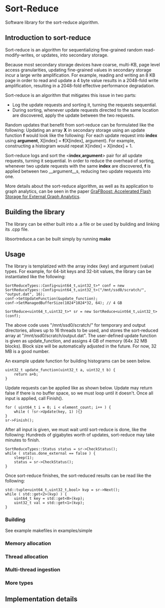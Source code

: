 # Sort-Reduce

Software library for the sort-reduce algorithm.

## Introduction to sort-reduce

Sort-reduce is an algorithm for sequentializing fine-grained random read-modify-writes, or updates, into secondary storage.

Because most secondary storage devices have coarse, multi-KB, page level access granularities, updating fine-grained values in secondary storage incur a large write amplification.
For example, reading and writing an 8 KB page in order to read and update a 4 byte value results in a 2048-fold write amplification, resulting in a 2048-fold effective performance degradation.

Sort-reduce is an algorithm that mitigates this issue in two parts:
- Log the update requests and sorting it, turning the requests sequential.
- During sorting, whenever update requests directed to the same location are discovered, apply the update between the two requests.

Random updates that benefit from sort-reduce can be formulated like the following:
Updating an array **X** in secondary storage using an update function **f** would look like the following:
For each update request into __index__ using __argument__, X[index] = **f**(X[index], argument).
For example, constructing a histogram would repeat X[index] = X[index] + 1.

Sort-reduce logs and sort the <__index__,__argument__> pair for all update requests, turning it sequential.
In order to reduce the overhead of sorting, whenever two update requests with the same __index__ are discovered, **f** is applied between two __argument__s, reducing two update requests into one.

More details about the sort-reduce algorithm, as well as its application to graph analytics, can be seen in the paper [GraFBoost: Accelerated Flash Storage for External Graph Analytics](http://people.csail.mit.edu/wjun/papers/isca2018-camera.pdf).


## Building the library

The library can be either built into a .a file or be used by building and linking its .cpp file.

libsortreduce.a can be built simply by running **make**

## Usage

The library is templatized with the array index (key) and argument (value) types.
For example, for 64-bit keys and 32-bit values, the library can be instantiated like the following:

```
SortReduceTypes::Config<uint64_t,uint32_t>* conf = new SortReduceTypes::Config<uint64_t,uint32_t>("/mnt/ssd0/scratch/", "output.dat", 16);
conf->SetUpdateFunction(&update_function);
conf->SetManagedBufferSize(1024*1024*32, 64); // 4 GB

SortReduce<uint64_t,uint32_t>* sr = new SortReduce<uint64_t,uint32_t>(conf);
```

The above code uses "/mnt/ssd0/scratch/" for temporary and output directories, allows up to 16 threads to be used, and stores the sort-reduced array at "/mnt/ssd0/scratch/output.dat".
The user-defined update function is given as update_function, and assigns 4 GB of memory (64x 32 MB blocks).
Block size will be automatically adjusted in the future. For now, 32 MB is a good number.

An example update function for building histograms can be seen below.

```
uint32_t update_function(uint32_t a, uint32_t b) {
	return a+b;
}
```

Update requests can be applied like as shown below.
Update may return false if there is no buffer space, so we must loop until it doesn't.
Once all input is applied, call Finish().

```
for ( uint64_t i = 0; i < element_count; i++ ) { 
	while ( !sr->Update(key, 1) ){}
}
sr->Finish();

```

After all input is given, we must wait until sort-reduce is done, like the following:
Hundreds of gigabytes worth of updates, sort-reduce may take minutes to finish.

```
SortReduceTypes::Status status = sr->CheckStatus();
while ( status.done_external == false ) {
	sleep(1);
	status = sr->CheckStatus();
}
```

Once sort-reduce finishes, the sort-reduced results can be read like the following:

```
std::tuple<uint64_t,uint32_t,bool> kvp = sr->Next();
while ( std::get<2>(kvp) ) {
	uint64_t key = std::get<0>(kvp);
	uint32_t val = std::get<1>(kvp);
}
```


### Building

See example makefiles in examples/simple

### Memory allocation

### Thread allocation

### Multi-thread ingestion

### More types

## Implementation details
